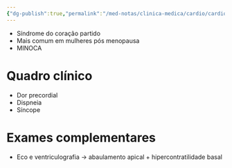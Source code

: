 ```yaml
---
{"dg-publish":true,"permalink":"/med-notas/clinica-medica/cardio/cardiomiopatias/takotsubo/","tags":["review"]}
---
```


- Síndrome do coração partido
- Mais comum em mulheres pós menopausa
- MINOCA

# Quadro clínico
- Dor precordial
- Dispneia
- Síncope

# Exames complementares
- Eco e ventriculografia -> abaulamento apical + hipercontratilidade basal